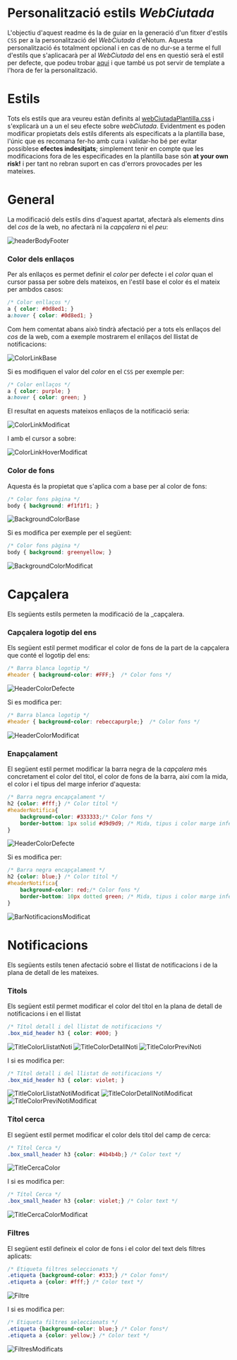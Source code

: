 # Personalització estils *WebCiutada*

L'objectiu d'aquest readme és la de guiar en la generació d'un fitxer d'estils `CSS` per a la personalització del *WebCiutada* d'eNotum. Aquesta personalització és totalment opcional i en cas de no dur-se a terme el full d'estils que s'aplicacarà per al *WebCiutada* del ens en questió serà el estil per defecte, que podeu trobar [aqui](https://github.com/ConsorciAOC/eNotum/blob/master/customCSSWebCiutada/webCiutadaPlantilla.css) i que també us pot servir de template a l'hora de fer la personalització.

# Estils

Tots els estils que ara veureu estàn definits al [webCiutadaPlantilla.css](https://github.com/ConsorciAOC/eNotum/blob/master/customCSSWebCiutada/webCiutadaPlantilla.css) i s'explicarà un a un el seu efecte sobre *webCiutada*. Evidentment es poden modificar propietats dels estils diferents als especificats a la plantilla base, l'únic que es recomana fer-ho amb cura i validar-ho bé per evitar possiblese **efectes indesitjats**; simplement tenir en compte que les modificacions fora de les especificades en la plantilla base són **at your own risk!** i per tant no rebran suport en cas d'errors provocades per les mateixes.

# General

La modificació dels estils dins d'aquest apartat, afectarà als elements dins del _cos_ de la web, no afectarà ni la _capçalera_ ni el _peu_:

![headerBodyFooter](https://github.com/ConsorciAOC/eNotum/blob/master/customCSSWebCiutada/img/headerBodyFooter.jpg)

### Color dels enllaços

Per als enllaços es permet definir el *color* per defecte i el *color* quan el cursor passa per sobre dels mateixos, en l'estil base el color és el mateix per ambdos casos:

```css
/* Color enllaços */
a { color: #0d8ed1; }
a:hover { color: #0d8ed1; }
```
Com hem comentat abans això tindrà afectació per a tots els enllaços del _cos_ de la web, com a exemple mostrarem el enllaços del llistat de notificacions:

![ColorLinkBase](https://github.com/ConsorciAOC/eNotum/blob/master/customCSSWebCiutada/img/ColorLinkBase.png)

Si es modifiquen el valor del _color_ en el `CSS` per exemple per:

```css
/* Color enllaços */
a { color: purple; }
a:hover { color: green; }
```
El resultat en aquests mateixos enllaços de la notificació seria:

![ColorLinkModificat](https://github.com/ConsorciAOC/eNotum/blob/master/customCSSWebCiutada/img/ColorLinkModificat.png)

I amb el cursor a sobre:

![ColorLinkHoverModificat](https://github.com/ConsorciAOC/eNotum/blob/master/customCSSWebCiutada/img/ColorLinkHoverModificat.png)

### Color de fons

Aquesta és la propietat que s'aplica com a base per al color de fons:

```css
/* Color fons pàgina */
body { background: #f1f1f1; }
```
![BackgroundColorBase](https://github.com/ConsorciAOC/eNotum/blob/master/customCSSWebCiutada/img/BackgroundColorBase.png)

Si es modifica per exemple per el següent:

```css
/* Color fons pàgina */
body { background: greenyellow; }
```

![BackgroundColorModificat](https://github.com/ConsorciAOC/eNotum/blob/master/customCSSWebCiutada/img/BackgroundColorModificat.png)

# Capçalera

Els següents estils permeten la modificació de la _capçalera.

### Capçalera logotip del ens

Els següent estil permet modificar el color de fons de la part de la capçalera que conté el logotip del ens:

```css
/* Barra blanca logotip */
#header { background-color: #FFF;}  /* Color fons */
```

![HeaderColorDefecte](https://github.com/ConsorciAOC/eNotum/blob/master/customCSSWebCiutada/img/HeaderColorDefecte.png)

Si es modifica per:

```css
/* Barra blanca logotip */
#header { background-color: rebeccapurple;}  /* Color fons */
```
![HeaderColorModificat](https://github.com/ConsorciAOC/eNotum/blob/master/customCSSWebCiutada/img/HeaderColorModificat.png)

### Enapçalament

El següent estil permet modificar la barra negra de la _capçalera_ més concretament el color del titol, el color de fons de la barra, així com la mida, el color i el tipus del marge inferior d'aquesta:

```css
/* Barra negra encapçalament */
h2 {color: #fff;} /* Color títol */
#headerNotifica{
	background-color: #333333;/* Color fons */
	border-bottom: 1px solid #d9d9d9; /* Mida, tipus i color marge inferior */
}
```

![HeaderColorDefecte](https://github.com/ConsorciAOC/eNotum/blob/master/customCSSWebCiutada/img/HeaderColorDefecte.png)

Si es modifica per:

```css
/* Barra negra encapçalament */
h2 {color: blue;} /* Color títol */
#headerNotifica{
	background-color: red;/* Color fons */
	border-bottom: 10px dotted green; /* Mida, tipus i color marge inferior */
}
```

![BarNotificacionsModificat](https://github.com/ConsorciAOC/eNotum/blob/master/customCSSWebCiutada/img/BarNotificacionsModificat.png)

# Notificacions

Els següents estils tenen afectació sobre el llistat de notificacions i de la plana de detall de les mateixes.

### Titols

Els següent estil permet modificar el color del títol en la plana de detall de notificacions i en el llistat

```css
/* Títol detall i del llistat de notificacions */
.box_mid_header h3 { color: #000; }
```
![TitleColorLlistatNoti](https://github.com/ConsorciAOC/eNotum/blob/master/customCSSWebCiutada/img/TitleColorLlistatNoti.png)
![TitleColorDetallNoti](https://github.com/ConsorciAOC/eNotum/blob/master/customCSSWebCiutada/img/TitleColorDetallNoti.png)
![TitleColorPreviNoti](https://github.com/ConsorciAOC/eNotum/blob/master/customCSSWebCiutada/img/TitleColorPreviNoti.png)

I si es modifica per:

```css
/* Títol detall i del llistat de notificacions */
.box_mid_header h3 { color: violet; }
```

![TitleColorLlistatNotiModificat](https://github.com/ConsorciAOC/eNotum/blob/master/customCSSWebCiutada/img/TitleColorLlistatNotiModificat.png)
![TitleColorDetallNotiModificat](https://github.com/ConsorciAOC/eNotum/blob/master/customCSSWebCiutada/img/TitleColorDetallNotiModificat.png)
![TitleColorPreviNotiModificat](https://github.com/ConsorciAOC/eNotum/blob/master/customCSSWebCiutada/img/TitleColorPreviNotiModificat.png)

### Títol cerca

El següent estil permet modificar el color dels titol del camp de cerca:

```css
/* Títol Cerca */
.box_small_header h3 {color: #4b4b4b;} /* Color text */
```
![TitleCercaColor](https://github.com/ConsorciAOC/eNotum/blob/master/customCSSWebCiutada/img/TitleCercaColor.png)

I si es modifica per:

```css
/* Títol Cerca */
.box_small_header h3 {color: violet;} /* Color text */
```

![TitleCercaColorModificat](https://github.com/ConsorciAOC/eNotum/blob/master/customCSSWebCiutada/img/TitleCercaColorModificat.png)

### Filtres

El següent estil defineix el color de fons i el color del text dels filtres aplicats:

```css
/* Etiqueta filtres seleccionats */ 
.etiqueta {background-color: #333;} /* Color fons*/
.etiqueta a {color: #fff;} /* Color text */
```
![Filtre](https://github.com/ConsorciAOC/eNotum/blob/master/customCSSWebCiutada/img/Filtre.png)

I si es modifica per:

```css
/* Etiqueta filtres seleccionats */ 
.etiqueta {background-color: blue;} /* Color fons*/
.etiqueta a {color: yellow;} /* Color text */
```

![FiltresModificats](https://github.com/ConsorciAOC/eNotum/blob/master/customCSSWebCiutada/img/FiltresModificats.png)
